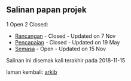 Salinan papan projek
--------------------

1 Open 2 Closed:

* [Rancangan][1] - Closed - Updated on 7 Nov
* [Pencapaian][2] - Closed - Updated on 19 May
* [Semasa][3] - Open - Updated on 15 Nov

Salinan ini disemak kali terakhir pada 2018-11-15

laman kembali: [arkib][0]

  [0]: ../pokok.md
  [1]: pp1.md
  [2]: pp2.md
  [3]: pp3.md
